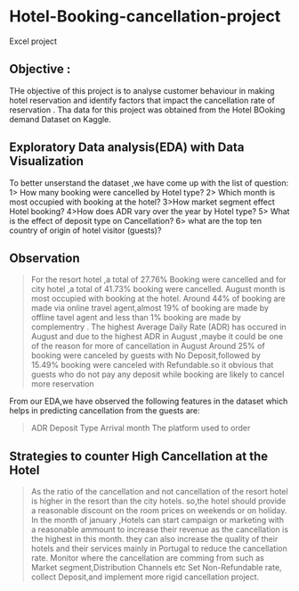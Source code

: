 # Hotel-Booking-cancellation-project
Excel project
## Objective :
THe objective of this project is to analyse customer behaviour in making hotel reservation and identify factors that impact the cancellation rate of reservation . Tha data for this project was obtained from the Hotel BOoking demand Dataset on Kaggle.

## Exploratory Data analysis(EDA) with Data Visualization
To better unserstand the dataset ,we have come up with the list of question:
1> How many booking were cancelled by Hotel type?
2> Which month is most occupied with booking at the hotel?
3>How market segment effect Hotel booking?
4>How does ADR vary over the year by Hotel type?
5> What is the effect of deposit type on Cancellation?
6> what are the top ten country of origin of hotel visitor (guests)?
 ## Observation
>For the resort hotel ,a total of 27.76% Booking  were cancelled and for city hotel ,a total of 41.73% booking were cancelled.
>August month is most occupied with booking at the hotel.
>Around 44% of booking are made via online travel agent,almost 19% of booking are made by offline tavel agent and less than 1% booking are made by complementry .
>The highest Average Daily Rate (ADR) has occured in August and due to the highest ADR in August ,maybe it could be one of the reason for more of cancellation in August
>Around 25% of booking were canceled by guests with No Deposit,followed by 15.49% booking were canceled with Refundable.so it obvious that guests who do not pay any deposit while booking are likely to cancel more reservation

From our EDA,we have observed the following features in the dataset which helps in predicting cancellation from the guests are:
>ADR
>Deposit Type
>Arrival month
>The platform used to order

## Strategies to counter High Cancellation at the Hotel
>As the ratio of the cancellation and not cancellation of the resort hotel is higher in the resort  than the city hotels. so,the hotel should provide a reasonable discount on the room prices on weekends or on holiday.
>In the month of january ,Hotels can start campaign or marketing with a reasonable ammount to increase their revenue as the cancellation is the highest in this month.
>they can also increase the quality of their hotels and their services mainly in Portugal to reduce the cancellation rate.
>Monitor where the cancellation are comming from such as Market segment,Distribution Channels etc
>Set Non-Refundable rate, collect Deposit,and implement more rigid cancellation project.

